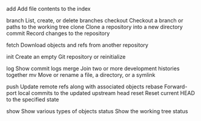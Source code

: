  add        Add file contents to the index
  
   branch     List, create, or delete branches
   checkout   Checkout a branch or paths to the working tree
   clone      Clone a repository into a new directory
   commit     Record changes to the repository
   
   fetch      Download objects and refs from another repository
  
   init       Create an empty Git repository or reinitialize 

   log        Show commit logs
   merge      Join two or more development histories together
   mv         Move or rename a file, a directory, or a symlink
  
   push       Update remote refs along with associated objects
   rebase     Forward-port local commits to the updated upstream head
   reset      Reset current HEAD to the specified state
   
   show       Show various types of objects
   status     Show the working tree status
  
